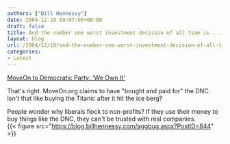 ```yaml
---
authors: ["Bill Hennessy"]
date: 2004-12-10 09:07:00+00:00
draft: false
title: And the number one worst investment decision of all time is . . . .
layout: blog
url: /2004/12/10/and-the-number-one-worst-investment-decision-of-all-time-is/
categories:
- Latest
---
```


[MoveOn to Democratic Party: 'We Own It'](https://news.yahoo.com/news?tmpl=story&cid=548&u=/ap/20041209/ap_on_el_ge/democrats_critics&printer=1)  
  
That's right. MoveOn.org claims to have "bought and paid for" the DNC. Isn't that like buying the Titanic after it hit the ice berg?   
  
People wonder why liberals flock to non-profits? If they use their money to buy things like the DNC, they can't be trusted with real companies.   
{{< figure src="https://blog.billhennessy.com/aggbug.aspx?PostID=844" >}}

